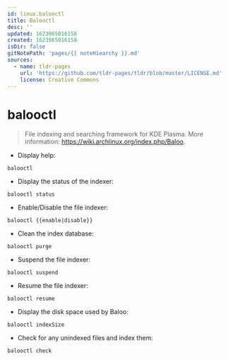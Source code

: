 ```yaml
---
id: linux.balooctl
title: Balooctl
desc: ''
updated: 1623965016158
created: 1623965016158
isDir: false
gitNotePath: 'pages/{{ noteHiearchy }}.md'
sources:
  - name: tldr-pages
    url: 'https://github.com/tldr-pages/tldr/blob/master/LICENSE.md'
    license: Creative Commons
---
```

# balooctl

> File indexing and searching framework for KDE Plasma.
> More information: <https://wiki.archlinux.org/index.php/Baloo>.

- Display help:

`balooctl`

- Display the status of the indexer:

`balooctl status`

- Enable/Disable the file indexer:

`balooctl {{enable|disable}}`

- Clean the index database:

`balooctl purge`

- Suspend the file indexer:

`balooctl suspend`

- Resume the file indexer:

`balooctl resume`

- Display the disk space used by Baloo:

`balooctl indexSize`

- Check for any unindexed files and index them:

`balooctl check`

